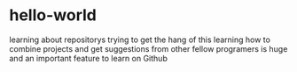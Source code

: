 # hello-world
learning about repositorys
trying to get the hang of this
learning how to combine projects and get suggestions from other fellow programers is huge and an important feature to learn on Github
